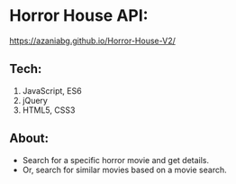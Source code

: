 # Horror House API: 
https://azaniabg.github.io/Horror-House-V2/

## Tech:
1. JavaScript, ES6
2. jQuery
3. HTML5, CSS3

## About:
- Search for a specific horror movie and get details.
- Or, search for similar movies based on a movie search.

